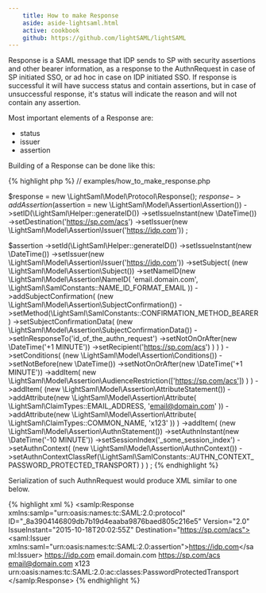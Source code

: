 ```yaml
---
    title: How to make Response
    aside: aside-lightsaml.html
    active: cookbook
    github: https://github.com/lightSAML/lightSAML
---
```


Response is a SAML message that IDP sends to SP with security assertions and other bearer information, as a response
to the AuthnRequest in case of SP initiated SSO, or ad hoc in case on IDP initiated SSO. If response is successful
it will have success status and contain assertions, but in case of unsuccessful response, it's status will
indicate the reason and will not contain any assertion.

Most important elements of a Response are:

 * status
 * issuer
 * assertion

Building of a Response can be done like this:

{% highlight php %}
// examples/how_to_make_response.php

$response = new \LightSaml\Model\Protocol\Response();
$response
    ->addAssertion($assertion = new \LightSaml\Model\Assertion\Assertion())
    ->setID(\LightSaml\Helper::generateID())
    ->setIssueInstant(new \DateTime())
    ->setDestination('https://sp.com/acs')
    ->setIssuer(new \LightSaml\Model\Assertion\Issuer('https://idp.com'))
;

$assertion
    ->setId(\LightSaml\Helper::generateID())
    ->setIssueInstant(new \DateTime())
    ->setIssuer(new \LightSaml\Model\Assertion\Issuer('https://idp.com'))
    ->setSubject(
        (new \LightSaml\Model\Assertion\Subject())
            ->setNameID(new \LightSaml\Model\Assertion\NameID(
                'email.domain.com',
                \LightSaml\SamlConstants::NAME_ID_FORMAT_EMAIL
            ))
            ->addSubjectConfirmation(
                (new \LightSaml\Model\Assertion\SubjectConfirmation())
                    ->setMethod(\LightSaml\SamlConstants::CONFIRMATION_METHOD_BEARER)
                    ->setSubjectConfirmationData(
                        (new \LightSaml\Model\Assertion\SubjectConfirmationData())
                            ->setInResponseTo('id_of_the_authn_request')
                            ->setNotOnOrAfter(new \DateTime('+1 MINUTE'))
                            ->setRecipient('https://sp.com/acs')
                    )
            )
    )
    ->setConditions(
        (new \LightSaml\Model\Assertion\Conditions())
            ->setNotBefore(new \DateTime())
            ->setNotOnOrAfter(new \DateTime('+1 MINUTE'))
            ->addItem(
                new \LightSaml\Model\Assertion\AudienceRestriction(['https://sp.com/acs'])
            )
    )
    ->addItem(
        (new \LightSaml\Model\Assertion\AttributeStatement())
            ->addAttribute(new \LightSaml\Model\Assertion\Attribute(
                \LightSaml\ClaimTypes::EMAIL_ADDRESS,
                'email@domain.com'
            ))
            ->addAttribute(new \LightSaml\Model\Assertion\Attribute(
                \LightSaml\ClaimTypes::COMMON_NAME,
                'x123'
            ))
    )
    ->addItem(
        (new \LightSaml\Model\Assertion\AuthnStatement())
            ->setAuthnInstant(new \DateTime('-10 MINUTE'))
            ->setSessionIndex('_some_session_index')
            ->setAuthnContext(
                (new \LightSaml\Model\Assertion\AuthnContext())
                    ->setAuthnContextClassRef(\LightSaml\SamlConstants::AUTHN_CONTEXT_PASSWORD_PROTECTED_TRANSPORT)
            )
    )
;
{% endhighlight %}

Serialization of such AuthnRequest would produce XML similar to one below.

{% highlight xml %}
<samlp:Response xmlns:samlp="urn:oasis:names:tc:SAML:2.0:protocol" ID="_8a3904146809db7b19d4eaaba9876baed805c216e5"
        Version="2.0" IssueInstant="2015-10-18T20:02:55Z" Destination="https://sp.com/acs">
    <saml:Issuer xmlns:saml="urn:oasis:names:tc:SAML:2.0:assertion">https://idp.com</saml:Issuer>
    <Assertion xmlns="urn:oasis:names:tc:SAML:2.0:assertion" ID="_4a9400f18f507a46339c622929c6795c6195bd2b1d"
            Version="2.0" IssueInstant="2015-10-18T20:02:55Z">
        <Issuer>https://idp.com</Issuer>
        <Subject>
            <NameID Format="urn:oasis:names:tc:SAML:1.1:nameid-format:emailAddress">email.domain.com</NameID>
            <SubjectConfirmation Method="urn:oasis:names:tc:SAML:2.0:cm:bearer">
                <SubjectConfirmationData InResponseTo="id_of_the_authn_request"
                    NotOnOrAfter="2015-10-18T20:03:55Z" Recipient="https://sp.com/acs"/>
            </SubjectConfirmation>
        </Subject>
        <Conditions NotBefore="2015-10-18T20:02:55Z" NotOnOrAfter="2015-10-18T20:03:55Z">
            <AudienceRestriction>
                <Audience>https://sp.com/acs</Audience>
            </AudienceRestriction>
        </Conditions>
        <AttributeStatement>
            <Attribute Name="http://schemas.xmlsoap.org/ws/2005/05/identity/claims/emailaddress">
                <AttributeValue>email@domain.com</AttributeValue>
            </Attribute>
            <Attribute Name="http://schemas.xmlsoap.org/claims/CommonName">
                <AttributeValue>x123</AttributeValue>
            </Attribute>
        </AttributeStatement>
        <AuthnStatement AuthnInstant="2015-10-18T19:52:55Z" SessionIndex="_some_session_index">
            <AuthnContext>
                <AuthnContextClassRef>
                    urn:oasis:names:tc:SAML:2.0:ac:classes:PasswordProtectedTransport
                </AuthnContextClassRef>
            </AuthnContext>
        </AuthnStatement>
    </Assertion>
</samlp:Response>
{% endhighlight %}

